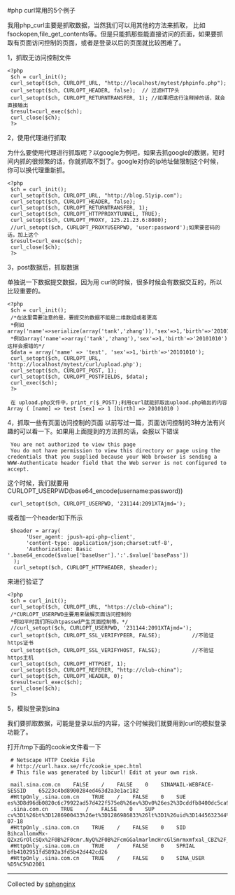 #php curl常用的5个例子
 
我用php_curl主要是抓取数据，当然我们可以用其他的方法来抓取，
比如fsockopen,file_get_contents等。但是只能抓那些能直接访问的页面，如果要抓取有页面访问控制的页面，或者是登录以后的页面就比较困难了。
 
1，抓取无访问控制文件
 
    <?php  
     $ch = curl_init();  
     curl_setopt($ch, CURLOPT_URL, "http://localhost/mytest/phpinfo.php");
     curl_setopt($ch, CURLOPT_HEADER, false);  // 过滤HTTP头
     curl_setopt($ch, CURLOPT_RETURNTRANSFER, 1); //如果把这行注释掉的话，就会直接输出  
     $result=curl_exec($ch);  
     curl_close($ch);  
     ?>  
 
2，使用代理进行抓取
 
为什么要使用代理进行抓取呢？以google为例吧，如果去抓google的数据，短时间内抓的很频繁的话，你就抓取不到了。google对你的ip地址做限制这个时候，你可以换代理重新抓。
 
    <?php  
     $ch = curl_init();  
     curl_setopt($ch, CURLOPT_URL, "http://blog.51yip.com");  
     curl_setopt($ch, CURLOPT_HEADER, false);  
     curl_setopt($ch, CURLOPT_RETURNTRANSFER, 1);  
     curl_setopt($ch, CURLOPT_HTTPPROXYTUNNEL, TRUE);  
     curl_setopt($ch, CURLOPT_PROXY, 125.21.23.6:8080);  
     //url_setopt($ch, CURLOPT_PROXYUSERPWD, 'user:password');如果要密码的话，加上这个  
     $result=curl_exec($ch);  
     curl_close($ch);  
     ?>  
 
3，post数据后，抓取数据
 
单独说一下数据提交数据，因为用 curl的时候，很多时候会有数据交互的，所以比较重要的。
 
    <?php  
     $ch = curl_init();  
     /*在这里需要注意的是，要提交的数据不能是二维数组或者更高 
     *例如array('name'=>serialize(array('tank','zhang')),'sex'=>1,'birth'=>'20101010') 
     *例如array('name'=>array('tank','zhang'),'sex'=>1,'birth'=>'20101010')这样会报错的*/ 
     $data = array('name' => 'test', 'sex'=>1,'birth'=>'20101010');  
     curl_setopt($ch, CURLOPT_URL, 'http://localhost/mytest/curl/upload.php');  
     curl_setopt($ch, CURLOPT_POST, 1);  
     curl_setopt($ch, CURLOPT_POSTFIELDS, $data);  
     curl_exec($ch);  
     ?>  
 
     在 upload.php文件中，print_r($_POST);利用curl就能抓取出upload.php输出的内容Array ( [name] => test [sex] => 1 [birth] => 20101010 )
 
4，抓取一些有页面访问控制的页面
   以前写过一篇，页面访问控制的3种方法有兴趣的可以看一下。如果用上面提到的方法抓的话，会报以下错误

     You are not authorized to view this page
     You do not have permission to view this directory or page using the credentials that you supplied because your Web browser is sending a WWW-Authenticate header field that the Web server is not configured to accept.
      
   这个时候，我们就要用
   CURLOPT_USERPWD(base64_encode(username:password))

     curl_setopt($ch, CURLOPT_USERPWD, '231144:2091XTAjmd=');  

   或者加一个header如下所示

     $header = array(
          'User_agent: jpush-api-php-client',
          'content-type: application/json;charset:utf-8',
          'Authorization: Basic '.base64_encode($value['baseUser'].':'.$value['basePass'])
      );
      curl_setopt($ch, CURLOPT_HTTPHEADER, $header);

   来进行验证了
 
 
    <?php  
     $ch = curl_init();  
     curl_setopt($ch, CURLOPT_URL, "https://club-china");  
     /*CURLOPT_USERPWD主要用来破解页面访问控制的 
     *例如平时我们所以htpasswd产生页面控制等。*/ 
     //curl_setopt($ch, CURLOPT_USERPWD, '231144:2091XTAjmd=');  
     curl_setopt($ch, CURLOPT_SSL_VERIFYPEER, FALSE);          //不验证https证书
     curl_setopt($ch, CURLOPT_SSL_VERIFYHOST, FALSE);          //不验证https主机
     curl_setopt($ch, CURLOPT_HTTPGET, 1);  
     curl_setopt($ch, CURLOPT_REFERER, "http://club-china");  
     curl_setopt($ch, CURLOPT_HEADER, 0);  
     $result=curl_exec($ch);  
     curl_close($ch);  
     ?>  
 
5，模拟登录到sina
 
我们要抓取数据，可能是登录以后的内容，这个时候我们就要用到curl的模拟登录功能了。

   <?php   
     function checklogin( $user, $password )  
     {  
          if ( emptyempty( $user ) || emptyempty( $password ) )  
          {  
               return 0;  
          }  
          $ch = curl_init( );  
          curl_setopt( $ch, CURLOPT_REFERER, "http://mail.sina.com.cn/index.html" );  
          curl_setopt( $ch, CURLOPT_HEADER, true );  
          curl_setopt( $ch, CURLOPT_RETURNTRANSFER, true );  
          curl_setopt( $ch, CURLOPT_USERAGENT, USERAGENT );  
          curl_setopt( $ch, CURLOPT_COOKIEJAR, COOKIEJAR );  
          curl_setopt( $ch, CURLOPT_TIMEOUT, TIMEOUT );  
          curl_setopt( $ch, CURLOPT_URL, "http://mail.sina.com.cn/cgi-bin/login.cgi" );  
          curl_setopt( $ch, CURLOPT_POST, true );  
          curl_setopt( $ch, CURLOPT_POSTFIELDS, "&logintype=uid&u=".urlencode( $user )."&psw=".$password );  
          $contents = curl_exec( $ch );  
          curl_close( $ch );  
          if ( !preg_match( "/Location: (.*)\\/cgi\\/index\\.php\\?check_time=(.*)\n/", $contents, $matches ) )  
          {  
               return 0;  
          }else{  
               return 1;  
          }  
     }   
     define( "USERAGENT", $_SERVER['HTTP_USER_AGENT'] );  
     define( "COOKIEJAR", tempnam( "/tmp", "cookie" ) );  
     define( "TIMEOUT", 500 );   
       
     echo checklogin("zhangying215","xtaj227");  
     ?>  
 
打开/tmp下面的cookie文件看一下
 
     # Netscape HTTP Cookie File
     # http://curl.haxx.se/rfc/cookie_spec.html
     # This file was generated by libcurl! Edit at your own risk.
 
     mail.sina.com.cn    FALSE    /    FALSE    0    SINAMAIL-WEBFACE-SESSID    65223c4bd8900284ed463d2a3e1ac182
     #HttpOnly_.sina.com.cn    TRUE    /    FALSE    0    SUE    es%3D8d96db0820c6c79922ad57d422f575e8%26ev%3Dv0%26es2%3Dcddfb8400dc5ca95902367ddcd7f57dd
     .sina.com.cn    TRUE    /    FALSE    0    SUP    cv%3D1%26bt%3D1286900433%26et%3D1286986833%26lt%3D1%26uid%3D1445632344%26user%3D%25E5%25BC%25A0%25E6%2598%25A02001%26ag%3D2%26name%3Dzhangying20015%2540sina.com%26nick%3D%25E5%25BC%25A0%25E6%2598%25A02001%26sex%3D1%26ps%3D0%26email%3Dzhangying20015%2540sina.com%26dob%3D1982-07-18
     #HttpOnly_.sina.com.cn    TRUE    /    FALSE    0    SID    BihcallomxMx-QZxzGrOlcSQx%2F0B%2F0cmr.NyQ%2F0B%2FcmGGalmarlmcHrcGlSmrmxmfxal_CBZ%2F_afugCmmGirBYHm0Bc%40fr5ciZiGG5i
     #HttpOnly_.sina.com.cn    TRUE    /    FALSE    0    SPRIAL    bfb4102951fd5892a3fd5b42d442cd26
     #HttpOnly_.sina.com.cn    TRUE    /    FALSE    0    SINA_USER    %D5%C5%D2001

***
Collected by [sphenginx](http://sphenginx.sinaapp.com)